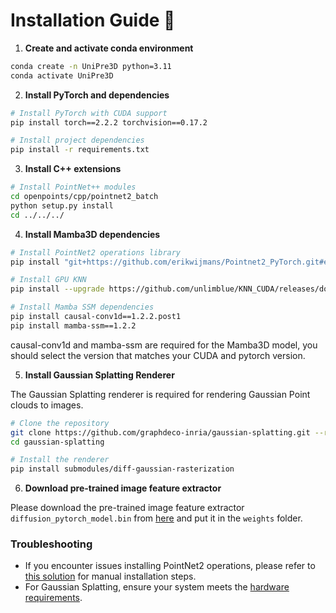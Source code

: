 # Installation Guide 🔧

1. **Create and activate conda environment**
```bash
conda create -n UniPre3D python=3.11
conda activate UniPre3D
```

2. **Install PyTorch and dependencies**
```bash
# Install PyTorch with CUDA support
pip install torch==2.2.2 torchvision==0.17.2

# Install project dependencies
pip install -r requirements.txt
```

3. **Install C++ extensions**
```bash
# Install PointNet++ modules
cd openpoints/cpp/pointnet2_batch
python setup.py install
cd ../../../
```

4. **Install Mamba3D dependencies**
```bash
# Install PointNet2 operations library
pip install "git+https://github.com/erikwijmans/Pointnet2_PyTorch.git#egg=pointnet2_ops&subdirectory=pointnet2_ops_lib"

# Install GPU KNN
pip install --upgrade https://github.com/unlimblue/KNN_CUDA/releases/download/0.2/KNN_CUDA-0.2-py3-none-any.whl

# Install Mamba SSM dependencies
pip install causal-conv1d==1.2.2.post1
pip install mamba-ssm==1.2.2
```

causal-conv1d and mamba-ssm are required for the Mamba3D model, you should select the version that matches your CUDA and pytorch version.

5. **Install Gaussian Splatting Renderer**

The Gaussian Splatting renderer is required for rendering Gaussian Point clouds to images.

```bash
# Clone the repository
git clone https://github.com/graphdeco-inria/gaussian-splatting.git --recursive
cd gaussian-splatting

# Install the renderer
pip install submodules/diff-gaussian-rasterization
```

6. **Download pre-trained image feature extractor**

Please download the pre-trained image feature extractor `diffusion_pytorch_model.bin` from [here](https://huggingface.co/stabilityai/sd-vae-ft-mse/tree/main) and put it in the `weights` folder.

### Troubleshooting

- If you encounter issues installing PointNet2 operations, please refer to [this solution](https://github.com/erikwijmans/Pointnet2_PyTorch/issues/174#issuecomment-2232300080) for manual installation steps.
- For Gaussian Splatting, ensure your system meets the [hardware requirements](https://github.com/graphdeco-inria/gaussian-splatting/blob/main/README.md#hardware-requirements).